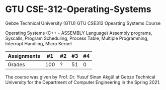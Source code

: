 # GTU CSE-312-Operating-Systems
Gebze Technical University (GTU)
GTU CSE312 Opearting Systems Course

Operating Systems (C++ - ASSEMBLY Language) Assembly programs, Syscalls, Program Scheduling, Process Table, Multiple Programming, Interrupt Handling, Micro Kernel

|Assignments |#1 | #2| #3 | #4 |
|--- | --- | --- | --- | --- |
|Grades | 100 | ? | 51 | 0 | 


The course was given by Prof. Dr. Yusuf Sinan Akgül at Gebze Technical University for the Department of Computer Engineering in the Spring 2021.

